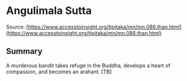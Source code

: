 # Angulimala Sutta

Source: [https://www.accesstoinsight.org/tipitaka/mn/mn.086.than.html](https://www.accesstoinsight.org/tipitaka/mn/mn.086.than.html)

## Summary
A murderous bandit takes refuge in the Buddha, develops a heart of compassion, and becomes an arahant. [TB]